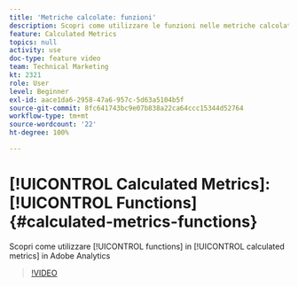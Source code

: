 ```yaml
---
title: 'Metriche calcolate: funzioni'
description: Scopri come utilizzare le funzioni nelle metriche calcolate in Adobe Analytics
feature: Calculated Metrics
topics: null
activity: use
doc-type: feature video
team: Technical Marketing
kt: 2321
role: User
level: Beginner
exl-id: aace1da6-2958-47a6-957c-5d63a5104b5f
source-git-commit: 8fc641743bc9e07b838a22ca64ccc15344d52764
workflow-type: tm+mt
source-wordcount: '22'
ht-degree: 100%

---
```


# [!UICONTROL Calculated Metrics]: [!UICONTROL Functions] {#calculated-metrics-functions}

Scopri come utilizzare [!UICONTROL functions] in [!UICONTROL calculated metrics] in Adobe Analytics

>[!VIDEO](https://video.tv.adobe.com/v/25408/?quality=12&learn=on)

